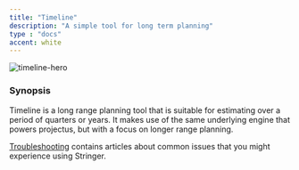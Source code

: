 ```yaml
---
title: "Timeline"
description: "A simple tool for long term planning"
type : "docs"
accent: white
---
```


![timeline-hero](/images/timeline/timeline-open-epic-window.png)

### Synopsis

Timeline is a long range planning tool that is suitable for estimating over a period of quarters or years. It makes use of the same underlying engine that powers projectus, but with a focus on longer range planning.

[Troubleshooting](/timeline/troubleshooting) contains articles about common issues that you might experience using Stringer.
